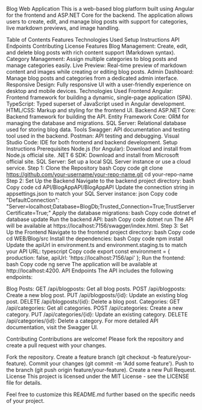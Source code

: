 Blog Web Application
This is a web-based blog platform built using Angular for the frontend and ASP.NET Core for the backend. The application allows users to create, edit, and manage blog posts with support for categories, live markdown previews, and image handling.

Table of Contents
Features
Technologies Used
Setup Instructions
API Endpoints
Contributing
License
Features
Blog Management: Create, edit, and delete blog posts with rich content support (Markdown syntax).
Category Management: Assign multiple categories to blog posts and manage categories easily.
Live Preview: Real-time preview of markdown content and images while creating or editing blog posts.
Admin Dashboard: Manage blog posts and categories from a dedicated admin interface.
Responsive Design: Fully responsive UI with a user-friendly experience on desktop and mobile devices.
Technologies Used
Frontend
Angular: Frontend framework for building a dynamic, single-page application (SPA).
TypeScript: Typed superset of JavaScript used in Angular development.
HTML/CSS: Markup and styling for the frontend UI.
Backend
ASP.NET Core: Backend framework for building the API.
Entity Framework Core: ORM for managing the database and migrations.
SQL Server: Relational database used for storing blog data.
Tools
Swagger: API documentation and testing tool used in the backend.
Postman: API testing and debugging.
Visual Studio Code: IDE for both frontend and backend development.
Setup Instructions
Prerequisites
Node.js (for Angular): Download and install from Node.js official site.
.NET 6 SDK: Download and install from Microsoft official site.
SQL Server: Set up a local SQL Server instance or use a cloud service.
Step 1: Clone the Repository
bash
Copy code
git clone https://github.com/your-username/your-repo-name.git
cd your-repo-name
Step 2: Set Up the Backend
Navigate to the backend project directory:
bash
Copy code
cd API/BlogAppAPI/BlogAppAPI
Update the connection string in appsettings.json to match your SQL Server instance:
json
Copy code
"DefaultConnection": "Server=localhost;Database=BlogDb;Trusted_Connection=True;TrustServerCertificate=True;"
Apply the database migrations:
bash
Copy code
dotnet ef database update
Run the backend API:
bash
Copy code
dotnet run
The API will be available at https://localhost:7156/swagger/index.html.
Step 3: Set Up the Frontend
Navigate to the frontend project directory:
bash
Copy code
cd WEB/Blog/src
Install the dependencies:
bash
Copy code
npm install
Update the apiUrl in environment.ts and environment.staging.ts to match your API URL:
typescript
Copy code
export const environment = {
    production: false,
    apiUrl: 'https://localhost:7156/api'
};
Run the frontend:
bash
Copy code
ng serve
The application will be available at http://localhost:4200.
API Endpoints
The API includes the following endpoints:

Blog Posts:
GET /api/blogposts: Get all blog posts.
POST /api/blogposts: Create a new blog post.
PUT /api/blogposts/{id}: Update an existing blog post.
DELETE /api/blogposts/{id}: Delete a blog post.
Categories:
GET /api/categories: Get all categories.
POST /api/categories: Create a new category.
PUT /api/categories/{id}: Update an existing category.
DELETE /api/categories/{id}: Delete a category.
For more detailed API documentation, visit the Swagger UI.

Contributing
Contributions are welcome! Please fork the repository and create a pull request with your changes.

Fork the repository.
Create a feature branch (git checkout -b feature/your-feature).
Commit your changes (git commit -m 'Add some feature').
Push to the branch (git push origin feature/your-feature).
Create a new Pull Request.
License
This project is licensed under the MIT License - see the LICENSE file for details.

Feel free to customize this README.md further based on the specific needs of your project.
